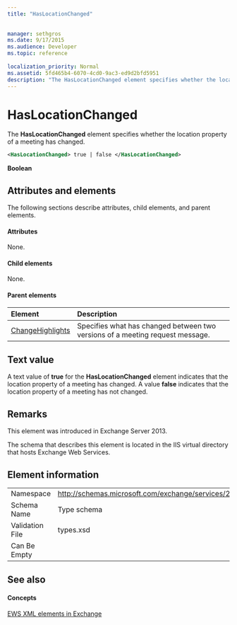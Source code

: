 ```yaml
---
title: "HasLocationChanged"
 
 
manager: sethgros
ms.date: 9/17/2015
ms.audience: Developer
ms.topic: reference
 
localization_priority: Normal
ms.assetid: 5fd465b4-6070-4cd0-9ac3-ed9d2bfd5951
description: "The HasLocationChanged element specifies whether the location property of a meeting has changed."
---
```


# HasLocationChanged

The **HasLocationChanged** element specifies whether the location property of a meeting has changed. 
  
```XML
<HasLocationChanged> true | false </HasLocationChanged>
```

 **Boolean**
## Attributes and elements

The following sections describe attributes, child elements, and parent elements.
  
#### Attributes

None.
  
#### Child elements

None.
  
#### Parent elements

|**Element**|**Description**|
|:-----|:-----|
|[ChangeHighlights](changehighlights.md) <br/> |Specifies what has changed between two versions of a meeting request message.  <br/> |
   
## Text value

A text value of **true** for the **HasLocationChanged** element indicates that the location property of a meeting has changed. A value **false** indicates that the location property of a meeting has not changed. 
  
## Remarks

This element was introduced in Exchange Server 2013.
  
The schema that describes this element is located in the IIS virtual directory that hosts Exchange Web Services.
  
## Element information

|||
|:-----|:-----|
|Namespace  <br/> |http://schemas.microsoft.com/exchange/services/2006/types  <br/> |
|Schema Name  <br/> |Type schema  <br/> |
|Validation File  <br/> |types.xsd  <br/> |
|Can Be Empty  <br/> ||
   
## See also

#### Concepts

[EWS XML elements in Exchange](ews-xml-elements-in-exchange.md)

